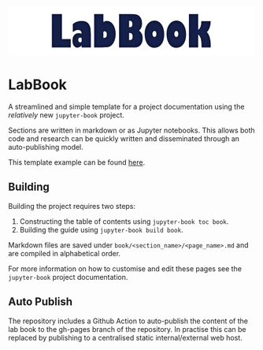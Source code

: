![Logo](./book/logo.png)

# LabBook

A streamlined and simple template for a project documentation using the *relatively* new `jupyter-book` project.

Sections are written in markdown or as Jupyter notebooks. This allows both code and research can be quickly written and disseminated through an auto-publishing model.

This template example can be found [here](andrewmellor.co.uk/labbook).

## Building

Building the project requires two steps:

1. Constructing the table of contents using ```jupyter-book toc book```.
2. Building the guide using ```jupyter-book build book```.

Markdown files are saved under `book/<section_name>/<page_name>.md` and are compiled in alphabetical order.

For more information on how to customise and edit these pages see the `jupyter-book` project documentation.

## Auto Publish

The repository includes a Github Action to auto-publish the content of the lab book to the gh-pages branch of the repository.
In practise this can be replaced by publishing to a centralised static internal/external web host.